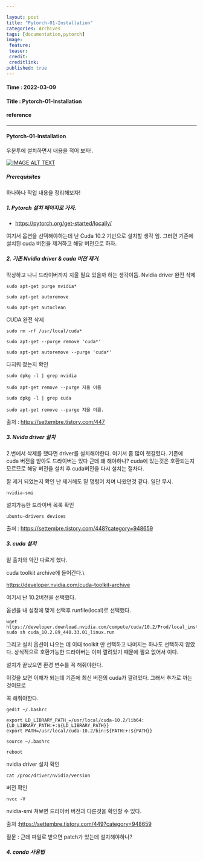 ```yaml
---

layout: post
title: "Pytorch-01-Installation"
categories: Archives
tags: [documentation,pytorch]
image:
 feature:
 teaser:
 credit:
 creditlink:
published: true
---
```


#### Time : 2022-03-09
#### Title : Pytorch-01-Installation

#### reference


***

#### Pytorch-01-Installation

우분투에 설치하면서 내용을 적어 보자!.<br>

[![IMAGE ALT TEXT](https://img.youtube.com/vi/PLqnslRFeH2UrcDBWF5mfPGpqQDSta6VK4/0.jpg)](https://www.youtube.com/watch?v=PLqnslRFeH2UrcDBWF5mfPGpqQDSta6VK4 "Video Title")



##### Prerequisites

하나하나 작업 내용을 정리해보자!

##### 1. Pytorch 설치 페이지로 가자.

- https://pytorch.org/get-started/locally/

여기서 옵션을 선택해야하는데 난 Cuda 10.2 기반으로 설치할 생각 임.
그러면 기존에 설치된 cuda 버전을 제거하고 해당 버전으로 하자.

##### 2. 기존 Nvidia driver & cuda 버전 제거.
막상하고 나니 드라이버까지 지울 필요 있을까 하는 생각이듬.
Nvidia driver 완전 삭제
~~~
sudo apt-get purge nvidia*

sudo apt-get autoremove

sudo apt-get autoclean
~~~
CUDA 완전 삭제
~~~
sudo rm -rf /usr/local/cuda*

sudo apt-get --purge remove 'cuda*'

sudo apt-get autoremove --purge 'cuda*'
~~~

다지워 졌는지 확인
~~~
sudo dpkg -l | grep nvidia

sudo apt-get remove --purge 지울 이름

sudo dpkg -l | grep cuda

sudo apt-get remove --purge 지울 이름.
~~~

출처 : https://settembre.tistory.com/447


##### 3. Nvida driver 설치
2.번에서 삭제를 했다면 driver를 설치해야한다.
여기서 좀 많이 헷갈렸다. 기존에 cuda 버전을 받아도 드라이버는 있다 근데 왜 해야하나?
cuda에 있는것은 호환되는지 모르므로 해당 버전을 설치 후 cuda버전을 다시 설치는 절차다.

잘 제거 되었는지 확인
난 제거해도 밑 명령어 치며 나왔던것 같다. 일단 무시.
~~~
nvidia-smi
~~~

설치가능한 드라이버 목록 확인
~~~
ubuntu-drivers devices
~~~

출처 : https://settembre.tistory.com/448?category=948659

##### 3. cuda 설치 
밑 출처와 약간 다르게 했다.

cuda toolkit archive에 들어간다.\

https://developer.nvidia.com/cuda-toolkit-archive 

여기서 난 10.2버전을 선택했다.

옵션을 내 설정에 맞게 선택후 runfile(local)로 선택했다.

~~~
wget https://developer.download.nvidia.com/compute/cuda/10.2/Prod/local_installers/cuda_10.2.89_440.33.01_linux.run
sudo sh cuda_10.2.89_440.33.01_linux.run
~~~

그리고 설치 옵션이 나오는 데 이때 toolkit 만 선택하고 나머지는 하나도 선택하지 않았다.
상식적으로 호환가능한 드라이버는 이미 깔려있기 때문에 필요 없어서 이다.

설치가 끝났으면 환경 변수를 꼭 해줘야한다. 

이것을 보면 이해가 되는데 기존에 최신 버전의 cuda가 깔려있다. 그래서 추가로 까는것이므로

꼭 해줘야한다.

~~~
gedit ~/.bashrc

export LD_LIBRARY_PATH_=/usr/local/cuda-10.2/lib64:{LD_LIBRARY_PATH:+:${LD_LIBRARY_PATH}}
export PATH=/usr/local/cuda-10.2/bin:${PATH:+:${PATH}}

source ~/.bashrc

reboot
~~~

nvidia driver 설치 확인
~~~
cat /proc/driver/nvidia/version
~~~

버전 확인
~~~
nvcc -V
~~~

nvidia-smi 쳐보면 드라이버 버전과 다른것을 확인할 수 있다.


출처 :https://settembre.tistory.com/449?category=948659

질문 : 근데 파일로 받으면 patch가 있는데 설치해야하나?

##### 4. conda 사용법 

